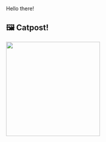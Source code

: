 Hello there!



## 🖼️ Catpost!

<sub>
    <img src="https://cdn2.thecatapi.com/images/dkv.jpg" height="256">
</sub>

